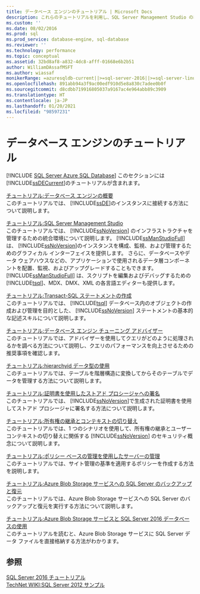 ```yaml
---
title: データベース エンジンのチュートリアル | Microsoft Docs
description: これらのチュートリアルを利用し、SQL Server Management Studio の概要や使用方法など、SQL Server データベース エンジンについて学習します。
ms.custom: ''
ms.date: 08/02/2016
ms.prod: sql
ms.prod_service: database-engine, sql-database
ms.reviewer: ''
ms.technology: performance
ms.topic: conceptual
ms.assetid: 32bd8af8-a832-4dc8-afff-01668e6b2b51
author: WilliamDAssafMSFT
ms.author: wiassaf
monikerRange: =azuresqldb-current||>=sql-server-2016||>=sql-server-linux-2017||=azuresqldb-mi-current
ms.openlocfilehash: 891abb94a3f9ac00edf910d5e8a830c7adee0b0f
ms.sourcegitcommit: d8cdbb719916805037a9167ac4e964abb89c3909
ms.translationtype: HT
ms.contentlocale: ja-JP
ms.lasthandoff: 01/20/2021
ms.locfileid: "98597231"
---
```

# <a name="database-engine-tutorials"></a>データベース エンジンのチュートリアル
[!INCLUDE [SQL Server Azure SQL Database](../includes/applies-to-version/sql-asdb.md)]
このセクションには [!INCLUDE[ssDECurrent](../includes/ssdecurrent-md.md)]のチュートリアルが含まれます。  
  
[チュートリアル:データベース エンジンの概要](../relational-databases/tutorial-getting-started-with-the-database-engine.md)  
このチュートリアルでは、 [!INCLUDE[ssDE](../includes/ssde-md.md)]のインスタンスに接続する方法について説明します。  
  
[チュートリアル:SQL Server Management Studio](../ssms/quickstarts/ssms-connect-query-sql-server.md)  
このチュートリアルでは、 [!INCLUDE[ssNoVersion](../includes/ssnoversion-md.md)] のインフラストラクチャを管理するための統合環境について説明します。 [!INCLUDE[ssManStudioFull](../includes/ssmanstudiofull-md.md)] は、 [!INCLUDE[ssNoVersion](../includes/ssnoversion-md.md)]のインスタンスを構成、監視、および管理するためのグラフィカル インターフェイスを提供します。 さらに、データベースやデータ ウェアハウスなどの、アプリケーションで使用されるデータ層コンポーネントを配置、監視、およびアップグレードすることもできます。 [!INCLUDE[ssManStudioFull](../includes/ssmanstudiofull-md.md)] は、スクリプトを編集およびデバッグするための [!INCLUDE[tsql](../includes/tsql-md.md)]、MDX、DMX、XML の各言語エディターも提供します。  
  
[チュートリアル:Transact-SQL ステートメントの作成](../t-sql/tutorial-writing-transact-sql-statements.md)  
このチュートリアルでは、 [!INCLUDE[tsql](../includes/tsql-md.md)] データベース内のオブジェクトの作成および管理を目的とした、 [!INCLUDE[ssNoVersion](../includes/ssnoversion-md.md)] ステートメントの基本的な記述スキルについて説明します。  
  
[チュートリアル:データベース エンジン チューニング アドバイザー](../tools/dta/tutorial-database-engine-tuning-advisor.md)  
このチュートリアルでは、アドバイザーを使用してクエリがどのように処理されるかを調べる方法について説明し、クエリのパフォーマンスを向上させるための推奨事項を確認します。  
  
[チュートリアル:hierarchyid データ型の使用](../relational-databases/tables/tutorial-using-the-hierarchyid-data-type.md)  
このチュートリアルでは、テーブルを階層構造に変換してからそのテーブルでデータを管理する方法について説明します。  
  
[チュートリアル:証明書を使用したストアド プロシージャへの署名](../relational-databases/tutorial-signing-stored-procedures-with-a-certificate.md)  
このチュートリアルでは、 [!INCLUDE[ssNoVersion](../includes/ssnoversion-md.md)]で生成された証明書を使用してストアド プロシージャに署名する方法について説明します。  
  
[チュートリアル:所有権の継承とコンテキストの切り替え](../relational-databases/tutorial-ownership-chains-and-context-switching.md)  
このチュートリアルでは、1 つのシナリオを使用して、所有権の継承とユーザー コンテキストの切り替えに関係する [!INCLUDE[ssNoVersion](../includes/ssnoversion-md.md)] のセキュリティ概念について説明します。  
  
[チュートリアル:ポリシー ベースの管理を使用したサーバーの管理](../relational-databases/policy-based-management/tutorial-administering-servers-by-using-policy-based-management.md)  
このチュートリアルでは、サイト管理の基準を適用するポリシーを作成する方法を説明します。  
  
[チュートリアル:Azure Blob Storage サービスへの SQL Server のバックアップと復元](~/relational-databases/tutorial-sql-server-backup-and-restore-to-azure-blob-storage-service.md)  
このチュートリアルでは、Azure Blob Storage サービスへの SQL Server のバックアップと復元を実行する方法について説明します。  
  
[チュートリアル:Azure Blob Storage サービスと SQL Server 2016 データベースの使用](tutorial-use-azure-blob-storage-service-with-sql-server-2016.md)  
このチュートリアルを読むと、Azure Blob Storage サービスに SQL Server データ ファイルを直接格納する方法がわかります。  
  
## <a name="see-also"></a>参照  
[SQL Server 2016 チュートリアル](../sql-server/tutorials-for-sql-server-2016.md)  
[TechNet WIKI:SQL Server 2012 サンプル](https://go.microsoft.com/fwlink/?linkID=220734)  
  
